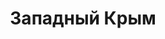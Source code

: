--- 
title: "Западный Крым" 
site: "http://www.evpatoriya1.ru" 
town: "Евпатория" 
tel: ["+38 065 695-57-38"] 
address: "Россия, АР Крым, г. Евпатория, ул. Интернациональная 139а, офис 5" 
mail: "zapadniycrimea@gmail.com" 
--- 